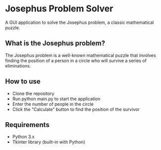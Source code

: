 # Josephus Problem Solver

A GUI application to solve the Josephus problem, a classic mathematical puzzle.
## What is the Josephus problem?

The Josephus problem is a well-known mathematical puzzle that involves finding the position of a person in a circle who will survive a series of eliminations.
## How to use
- Clone the repository
- Run python main.py to start the application
- Enter the number of people in the circle
- Click the "Calculate" button to find the position of the survivor

## Requirements

- Python 3.x
- Tkinter library (built-in with Python)
